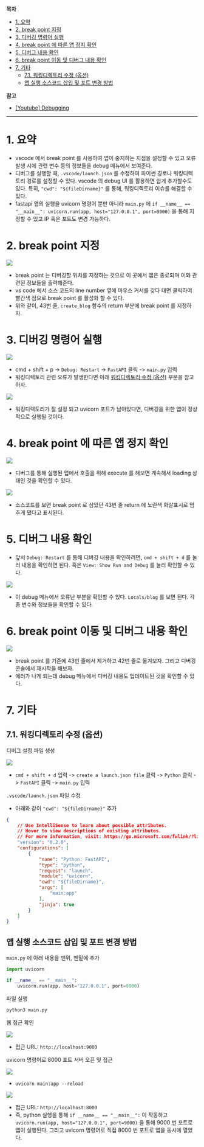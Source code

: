 **목차**

- [1. 요약](#1-요약)
- [2. break point 지정](#2-break-point-지정)
- [3. 디버깅 명령어 실행](#3-디버깅-명령어-실행)
- [4. break point 에 따른 앱 정지 확인](#4-break-point-에-따른-앱-정지-확인)
- [5. 디버그 내용 확인](#5-디버그-내용-확인)
- [6. break point 이동 및 디버그 내용 확인](#6-break-point-이동-및-디버그-내용-확인)
- [7. 기타](#7-기타)
  - [7.1. 워킹디렉토리 수정 (옵션)](#71-워킹디렉토리-수정-옵션)
  - [앱 실행 소스코드 삽입 및 포트 변경 방법](#앱-실행-소스코드-삽입-및-포트-변경-방법)

**참고**

- [[Youtube] Debugging](https://youtu.be/7t2alSnE2-I?t=3838)

---

# 1. 요약

- vscode 에서 break point 를 사용하여 앱이 중지하는 지점을 설정할 수 있고 오류 발생 시에 관련 변수 등의 정보들을 debug 메뉴에서 보여준다.
- 디버그를 실행할 때, `.vscode/launch.json` 를 수정하여 파이썬 경로나 워킹디렉토리 경로를 설정할 수 있다. vscode 의 debug UI 를 활용하면 쉽게 추가할수도 있다. 특히, `"cwd": "${fileDirname}"` 를 통해, 워킹디렉토리 이슈를 해결할 수 있다.
- fastapi 앱의 실행을 uvicorn 명령어 뿐만 아니라 `main.py` 에 `if __name__ == "__main__": uvicorn.run(app, host="127.0.0.1", port=9000)` 을 통해 지정할 수 있고 IP 혹은 포트도 변경 가능하다.

# 2. break point 지정

![](/.uploads2/2021-09-26-15-43-06.png)

- break point 는 디버깅할 위치를 지정하는 것으로 이 곳에서 앱은 종료되며 이와 관련된 정보들을 출력해준다.
- vs code 에서 소스 코드의 line number 옆에 마우스 커서를 갖다 대면 클릭하여 빨간색 점으로 break point 를 활성화 할 수 있다.
- 위와 같이, 43번 줄, `create_blog` 함수의 return 부분에 break point 를 지정하자.

# 3. 디버깅 명령어 실행

![](/.uploads2/2021-09-26-16-49-26.png)

- cmd + shift + p -> `Debug: Restart` -> `FastAPI` 클릭 -> `main.py` 입력
- 워킹디렉토리 관련 오류가 발생한다면 아래 [워킹디렉토리 수정 (옵션)](#워킹디렉토리-수정-옵션) 부분을 참고하자.

![](/.uploads2/2021-09-26-16-49-05.png)

- 워킹디렉토리가 잘 설정 되고 uvicorn 포트가 남아있다면, 디버깅을 위한 앱이 정상적으로 실행될 것이다.

# 4. break point 에 따른 앱 정지 확인

![](/.uploads2/2021-09-26-16-45-56.png)

- 디버그를 통해 실행된 앱에서 호출을 위해 execute 를 해보면 계속해서 loading 상태인 것을 확인할 수 있다.

![](/.uploads2/2021-09-26-16-59-39.png)

- 소스코드를 보면 break point 로 삼았던 43번 줄 return 에 노란색 화살표시로 멈추게 됐다고 표시된다.

# 5. 디버그 내용 확인

- 앞서 `Debug: Restart` 를 통해 디버깅 내용을 확인하려면, `cmd + shift + d` 를 눌러 내용을 확인하면 된다. 혹은 `View: Show Run and Debug` 를 눌러 확인할 수 있다.

![](/.uploads2/2021-09-26-17-08-10.png)

- 이 debug 메뉴에서 오류난 부분을 확인할 수 있다. `Locals/blog` 를 보면 된다. 각종 변수와 정보들을 확인할 수 있다.

# 6. break point 이동 및 디버그 내용 확인

![](/.uploads2/2021-09-26-17-22-26.png)

- break point 를 기존에 43번 줄에서 제거하고 42번 줄로 옮겨보자. 그리고 디버깅 콘솔에서 재시작을 해보자.
- 에러가 나게 되는데 debug 메뉴에서 디버깅 내용도 업데이트된 것을 확인할 수 있다.

# 7. 기타

## 7.1. 워킹디렉토리 수정 (옵션)

디버그 설정 파일 생성

![](/.uploads2/2021-09-26-16-39-57.png)

- `cmd + shift + d` 입력 -> `create a launch.json file` 클릭 -> `Python` 클릭 -> `FastAPI` 클릭 -> `main.py` 입력

`.vscode/launch.json` 파일 수정

- 아래와 같이 `"cwd": "${fileDirname}"` 추가

``` json
{
    // Use IntelliSense to learn about possible attributes.
    // Hover to view descriptions of existing attributes.
    // For more information, visit: https://go.microsoft.com/fwlink/?linkid=830387
    "version": "0.2.0",
    "configurations": [
        {
            "name": "Python: FastAPI",
            "type": "python",
            "request": "launch",
            "module": "uvicorn",
            "cwd": "${fileDirname}",
            "args": [
                "main:app"
            ],
            "jinja": true
        }
    ]
}
```

## 앱 실행 소스코드 삽입 및 포트 변경 방법

`main.py` 에 아래 내용을 맨위, 맨밑에 추가

``` py
import uvicorn

if __name__ == "__main__":
    uvicorn.run(app, host="127.0.0.1", port=9000)
```

파일 실행

``` bash
python3 main.py
```

웹 접근 확인

![](/.uploads2/2021-09-26-21-58-05.png)

- 접근 URL: `http://localhost:9000`

uvicorn 명령어로 8000 포트 서버 오픈 및 접근

![](/.uploads2/2021-09-26-21-59-17.png)

- `uvicorn main:app --reload`

![](/.uploads2/2021-09-26-22-00-17.png)

- 접근 URL: `http://localhost:8000`
- 즉, python 실행을 통해 `if __name__ == "__main__":` 이 작동하고 `uvicorn.run(app, host="127.0.0.1", port=9000)` 을 통해 9000 번 포트로 앱이 실행된다. 그리고 uvicorn 명령어로 직접 8000 번 포트로 앱을 동시에 열었다.